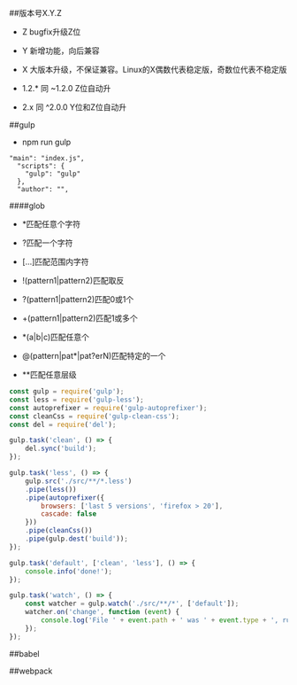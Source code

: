 ##版本号X.Y.Z

- Z    bugfix升级Z位

- Y    新增功能，向后兼容

- X    大版本升级，不保证兼容。Linux的X偶数代表稳定版，奇数位代表不稳定版

- 1.2.* 同 ~1.2.0    Z位自动升

- 2.x 同 ^2.0.0    Y位和Z位自动升



##gulp

- npm run gulp

```
"main": "index.js",
  "scripts": {
    "gulp": "gulp"
  },
  "author": "",
```


####glob

- *匹配任意个字符

- ?匹配一个字符

- [...]匹配范围内字符

- !(pattern1|pattern2)匹配取反

- ?(pattern1|pattern2)匹配0或1个

- +(pattern1|pattern2)匹配1或多个

- *(a|b|c)匹配任意个

- @(pattern|pat*|pat?erN)匹配特定的一个

- **匹配任意层级


```js
const gulp = require('gulp');
const less = require('gulp-less');
const autoprefixer = require('gulp-autoprefixer');
const cleanCss = require('gulp-clean-css');
const del = require('del');

gulp.task('clean', () => {
    del.sync('build');
});

gulp.task('less', () => {
    gulp.src('./src/**/*.less')
    .pipe(less())
    .pipe(autoprefixer({
        browsers: ['last 5 versions', 'firefox > 20'],
        cascade: false
    }))
    .pipe(cleanCss())
    .pipe(gulp.dest('build'));
});

gulp.task('default', ['clean', 'less'], () => {
    console.info('done!');
});

gulp.task('watch', () => {
    const watcher = gulp.watch('./src/**/*', ['default']);
    watcher.on('change', function (event) {
        console.log('File ' + event.path + ' was ' + event.type + ', running tasks...');
    });
});
```



##babel




##webpack
